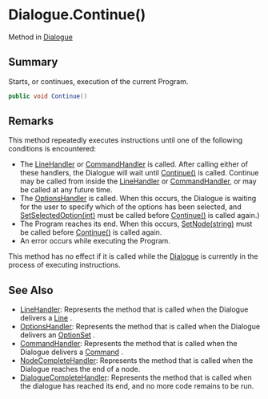 # Dialogue.Continue()

Method in [Dialogue](api/csharp/yarn.dialogue.md)

## Summary


Starts, or continues, execution of the current Program.


```csharp
public void Continue()
```

## Remarks

<p>
This method repeatedly executes instructions until one of the
following conditions is encountered:
</p> <ul type="bullet">
<li>The <a href="yarn.dialogue.linehandler.md">LineHandler</a> or <a href="yarn.dialogue.commandhandler.md">CommandHandler</a>
is called. After calling either of these handlers, the Dialogue will
wait until <a href="yarn.dialogue.continue.md">Continue()</a> is called. Continue may be called
from inside the <a href="yarn.dialogue.linehandler.md">LineHandler</a> or <a href="yarn.dialogue.commandhandler.md">CommandHandler</a>, or may be called at any future time.</li>
<li>The <a href="yarn.dialogue.optionshandler.md">OptionsHandler</a> is called. When this occurs,
the Dialogue is waiting for the user to specify which of the options
has been selected, and <a href="yarn.dialogue.setselectedoption.md">SetSelectedOption(int)</a> must be
called before <a href="yarn.dialogue.continue.md">Continue()</a> is called again.)</li>
<li>The Program reaches its end. When this occurs, <a href="yarn.dialogue.setnode.md">SetNode(string)</a> must be called before <a href="yarn.dialogue.continue.md">Continue()</a> is called again.</li>
<li>An error occurs while executing the Program.</li>
</ul> <p>This method has no effect if it is called while the <a href="yarn.dialogue.md">Dialogue</a> is currently in the process of executing
instructions.</p>

## See Also

* [LineHandler](api/csharp/yarn.linehandler.md): Represents the method that is called when the Dialogue delivers a  <a href="yarn.line.md">Line</a> .
* [OptionsHandler](api/csharp/yarn.optionshandler.md): Represents the method that is called when the Dialogue delivers an  <a href="yarn.optionset.md">OptionSet</a> .
* [CommandHandler](api/csharp/yarn.commandhandler.md): Represents the method that is called when the Dialogue delivers a  <a href="yarn.command.md">Command</a> .
* [NodeCompleteHandler](api/csharp/yarn.nodecompletehandler.md): Represents the method that is called when the Dialogue reaches the end of a node.
* [DialogueCompleteHandler](api/csharp/yarn.dialoguecompletehandler.md): Represents the method that is called when the dialogue has reached its end, and no more code remains to be run.

